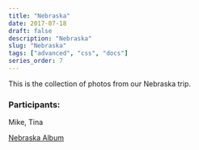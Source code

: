 ```yaml
---
title: "Nebraska"
date: 2017-07-18
draft: false
description: "Nebraska"
slug: "Nebraska"
tags: ["advanced", "css", "docs"]
series_order: 7
---
```


This is the collection of photos from our Nebraska trip.

### Participants:
Mike, Tina

[Nebraska Album](https://photos.app.goo.gl/nTpgko9tIFNs1TlM2)
